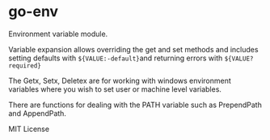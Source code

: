 # go-env

Environment variable module. 

Variable expansion allows overriding the get and set methods and includes
setting defaults with `${VALUE:-default}`and returning errors with `${VALUE?required}`

The Getx, Setx, Deletex are for working with windows environment variables
where you wish to set user or machine level variables.

There are functions for dealing with the PATH variable such as PrependPath
and AppendPath. 

MIT License